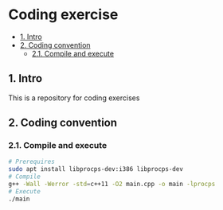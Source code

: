 # Coding exercise <!-- omit in toc -->

- [1. Intro](#1-intro)
- [2. Coding convention](#2-coding-convention)
  - [2.1. Compile and execute](#21-compile-and-execute)




## 1. Intro

This is a repository for coding exercises

## 2. Coding convention

### 2.1. Compile and execute

```bash
# Prerequires
sudo apt install libprocps-dev:i386 libprocps-dev
# Compile
g++ -Wall -Werror -std=c++11 -O2 main.cpp -o main -lprocps
# Execute
./main
```
